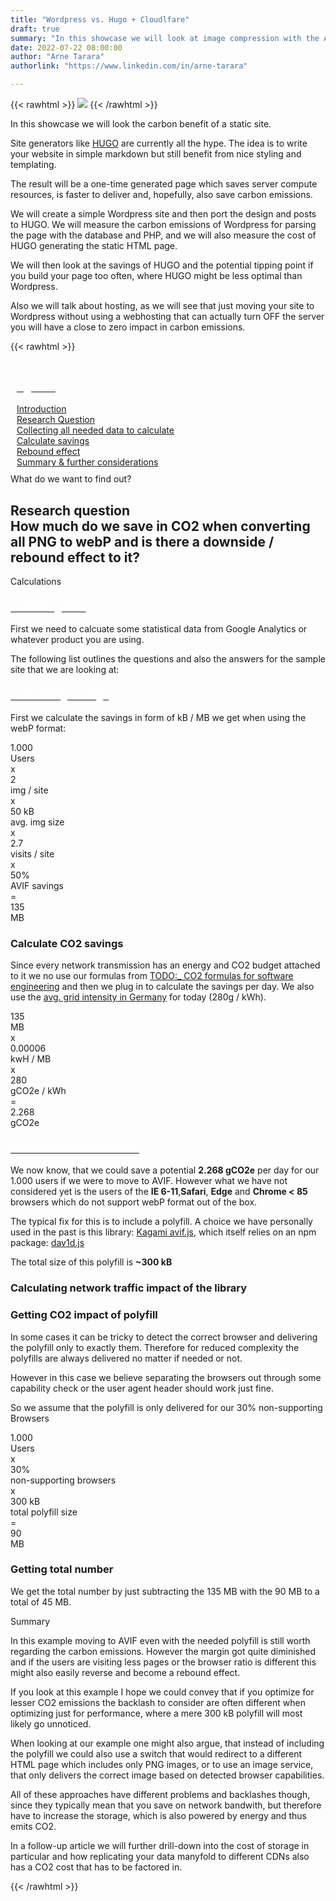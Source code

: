 ```yaml
---
title: "Wordpress vs. Hugo + Cloudlfare"
draft: true
summary: "In this showcase we will look at image compression with the AVIF format. Typically when trying to optimize a website for network resource consumption and thus CO2 emission images are the lowest hanging fruit."
date: 2022-07-22 08:00:00
author: "Arne Tarara"
authorlink: "https://www.linkedin.com/in/arne-tarara"

---
```


{{< rawhtml >}}
    <img class="ui medium floated right rounded bordered image" src="/img/showcases/wordpress-vs-cloudflare-and-hugo.webp">
{{< /rawhtml >}}

In this showcase we will look the carbon benefit of a static site. 

Site generators like [HUGO](https://www.gohugo.io) are currently all the hype. The idea is to write your website in simple markdown but still benefit from nice styling and templating. 

The result will be a one-time generated page which saves server compute resources, is faster to deliver and, hopefully, also save carbon emissions.

We will create a simple Wordpress site and then port the design and posts to HUGO. We will measure the carbon emissions of Wordpress for parsing the page with the database and PHP, and we will also measure the cost of HUGO generating the static HTML page.

We will then look at the savings of HUGO and the potential tipping point if you build your page too often, where HUGO might be less optimal than Wordpress.

Also we will talk about hosting, as we will see that just moving your site to Wordpress without using a webhosting that can actually turn OFF the server you will have a close to zero impact in carbon emissions.

{{< rawhtml >}}
            </div>
         </div>
    </section><!-- end about -->
    <section class="single-page bg-two"><div id="ancla1"></div>
        <div class="section-two" style="padding: 10px;">
            <div class="data-content-one">
            <div class="ui segment raised">
                <div class="header">
                    <a class="ui red ribbon label" href="#">
                        <h3 style="color: #fff;">Agenda</h3>
                    </a>
                </div>
                <div class="ui list">
                    <div class="item">
                        <i class="right triangle icon"></i>
                        <div class="content">
                            <div class="header">
                                <a href="#research-question">Introduction</a>
                            </div>
                        </div>
                    </div>
                        <div class="item">
                            <i class="right triangle icon"></i>
                            <div class="content">
                                <div class="header">
                                    <a href="#research-question">Research Question</a>
                                </div>
                            </div>
                        </div>
                        <div class="item">
                            <i class="right triangle icon"></i>
                            <div class="content">
                                <div class="header">
                                    <a href="#collecting-data">Collecting all needed data to calculate</a>
                                </div>
                            </div>
                        </div>
                        <div class="item">
                            <i class="right triangle icon"></i>
                            <div class="content">
                                <div class="header">
                                    <a href="#calculating-savings">Calculate savings</a>
                                </div>
                            </div>
                        </div>
                        <div class="item">
                            <i class="right triangle icon"></i>
                            <div class="content">
                                <div class="header">
                                    <a href="#rebound-effects">Rebound effect</a>
                                </div>
                            </div>
                        </div>
                        <div class="item">
                            <i class="right triangle icon"></i>
                            <div class="content">
                                <div class="header">
                                    <a href="#summary">Summary & further considerations</a>
                                </div>
                            </div>
                        </li>
                    </div>
                </div>
            </div>
         </div>
    </section><!-- end about -->
    <section class="single-page bg-one" style=""><div id="ancla1"></div>
        <div class="section-two">
            <div class="title-one">What do we want to find out?</div>
            <div class="separator"><div class="line line-1"></div></div>
            <div class="data-content-one">
                <div class="ui segment inverted" id="research-question">
                    <h2 class="ui header">
                        <i class="graduation cap icon"></i>
                        <div class="content">
                            Research question
                            <div class="sub header">How much do we save in CO2 when converting all PNG to webP and is there a downside / rebound effect to it?</div>
                        </div>
                    </h2>
                </div>
            </div>
         </div>
    </section><!-- end about -->
    <section class="single-page bg-two" style=""><div id="ancla1"></div>
        <div class="section-two">
            <div class="title-two">Calculations</div>
            <div class="separator"><div class="line line-1"></div></div>
            <div class="data-content-one">
                <div class="ui segment" id="collecting-data">
                    <div class="header">
                        <a class="ui blue ribbon label" href="#collecting-data">
                            <h3 style="color: #fff;">Collecting data</h3>
                        </a>
                    </div>
                    <p>First we need to calcuate some statistical data from Google Analytics or whatever product you are using.</p>
                    <p>The following list outlines the questions and also the answers for the sample site that we are looking at:</p>
                </div>
                <div class="ui segment" id="calculating-savings">
                    <div class="header">
                        <a class="ui orange ribbon label" href="#calculating savings">
                            <h3 style="color: #fff;">Caclulating savings</h3>
                        </a>
                    </div>
                    <p>First we calculate the savings in form of kB / MB we get when using the webP format:</p>
                    <div class="ui mini statistics">
                        <div class="statistic">
                            <div class="value">1.000</div>
                            <div class="label">Users</div>
                        </div>
                        <div class="statistic gc-stats-multiply"><div class="value">x</div></div>
                        <div class="statistic">
                            <div class="value">2</div>
                            <div class="label">img / site</div>
                        </div>
                        <div class="statistic gc-stats-multiply"><div class="value">x</div></div>
                        <div class="statistic">
                            <div class="value">50 kB</div>
                            <div class="label">avg. img size</div>
                        </div>
                        <div class="statistic gc-stats-multiply"><div class="value">x</div></div>
                        <div class="statistic">
                            <div class="value">2.7</div>
                            <div class="label">visits / site</div>
                        </div>
                        <div class="statistic">
                            <div class="value" style="text-transform: lowercase;">x</div>
                        </div>
                        <div class="statistic">
                            <div class="value">50%</div>
                            <div class="label">AVIF savings</div>
                        </div>
                        <div class="statistic">
                            <div class="value" style="text-transform: lowercase;">=</div>
                        </div>
                        <div class="statistic">
                            <div class="value">135</div>
                            <div class="label">MB</div>
                        </div>
                    </div>
                    <h3>Calculate CO2 savings</h3>
                    <p>Since every network transmission has an energy and CO2 budget attached to it we no use our formulas from <a href="#TODO">TODO:_ CO2 formulas for software engineering</a> and then we plug in to calculate the savings per day. We also use the <a href="https://app.electricitymaps.com/zone/DE">avg. grid intensity in Germany</a> for today (280g / kWh).</p>
                    <div class="ui mini statistics">
                        <div class="statistic">
                            <div class="value">135</div>
                            <div class="label">MB</div>
                        </div>
                        <div class="statistic gc-stats-multiply"><div class="value">x</div></div>
                        <div class="statistic">
                            <div class="value">0.00006</div>
                            <div class="label">kwH / MB</div>
                        </div>
                        <div class="statistic gc-stats-multiply"><div class="value">x</div></div>
                        <div class="statistic">
                            <div class="value">280</div>
                            <div class="label">gCO2e / kWh</div>
                        </div>
                        <div class="statistic gc-stats-multiply">
                            <div class="value">=</div>
                        </div>
                        <div class="statistic">
                            <div class="value">2.268</div>
                            <div class="label">gCO2e</div>
                        </div>
                    </div>
                </div>
                <div class="ui segment" id="rebound-effects">
                    <div class="header">
                        <a class="ui red ribbon label" href="#rebound-effects">
                            <h3 style="color: #fff;">Potential Rebound effects</h3>
                        </a>
                    </div>
                    <p></p>
                    <p>We now know, that we could save a potential <strong>2.268 gCO2e</strong> per day for our 1.000 users if we were to move to AVIF. However what we have not considered yet is the users of the <strong>IE 6-11</strong>,<strong>Safari</strong>, <strong>Edge</strong> and <strong>Chrome < 85</strong> browsers which do not support webP format out of the box.</p>
                    <p>The typical fix for this is to include a polyfill. A choice we have personally used in the past is this library: <a href="https://github.com/Kagami/avif.js">Kagami avif.js</a>, which itself relies on an npm package: <a href="https://www.npmjs.com/package/dav1d.js">dav1d.js</a></p>
                    <p>The total size of this polyfill is <strong>~300 kB</strong></p>
                    <h3>Calculating network traffic impact of the library</h3>
                    <h3>Getting CO2 impact of polyfill</h3>
                    <p>In some cases it can be tricky to detect the correct browser and delivering the polyfill only to exactly them. Therefore for reduced complexity the polyfills are always delivered no matter if needed or not.</p>
                    <p>However in this case we believe separating the browsers out through some capability check or the user agent header should work just fine.</p>
                    <p>So we assume that the polyfill is only delivered for our 30% non-supporting Browsers</p>
                    <div class="ui mini statistics">
                        <div class="statistic">
                            <div class="value">1.000</div>
                            <div class="label">Users</div>
                        </div>
                        <div class="statistic gc-stats-multiply"><div class="value">x</div></div>
                        <div class="statistic">
                            <div class="value">30%</div>
                            <div class="label">non-supporting browsers</div>
                        </div>
                        <div class="statistic gc-stats-multiply"><div class="value">x</div></div>
                        <div class="statistic">
                            <div class="value">300 kB</div>
                            <div class="label">total polyfill size</div>
                        </div>
                        <div class="statistic">
                            <div class="value" style="text-transform: lowercase;">=</div>
                        </div>
                        <div class="statistic">
                            <div class="value">90</div>
                            <div class="label">MB</div>
                        </div>
                    </div>
                    <h3>Getting total number</h3>
                    <p>We get the total number by just subtracting the 135 MB with the 90 MB to a total of 45 MB.</p>
                </div>
            </div>
         </div>
    </section><!-- end about -->
    <section class="single-page bg-one" id="summary">
        <div class="section-two">
            <div class="title-one">Summary</div>
            <div class="separator"><div class="line line-1"></div></div>
            <div class="data-content-one">
                <p>In this example moving to AVIF even with the needed polyfill is still worth regarding the carbon emissions. However the margin got quite diminished and if the users are visiting less pages or the browser ratio is different this might also easily reverse and become a rebound effect.</p>
                <p>If you look at this example I hope we could convey that if you optimize for lesser CO2 emissions the backlash to consider are often different when optimizing just for performance, where a mere 300 kB polyfill will most likely go unnoticed.</p>
                <p>When looking at our example one might also argue, that instead of including the polyfill we could also use a switch that would redirect to a different HTML page which includes only PNG images, or to use an image service, that only delivers the correct image based on detected browser capabilities.</p>
                <p>All of these approaches have different problems and backlashes though, since they typically mean that you save on network bandwith, but therefore have to increase the storage, which is also powered by energy and thus emits CO2.</p>
                <p>In a follow-up article we will further drill-down into the cost of storage in particular and how replicating your data manyfold to different CDNs also has a CO2 cost that has to be factored in.</p>
{{< /rawhtml >}}
